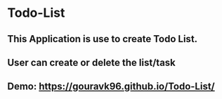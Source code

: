 # Todo-List
This Application is use to create Todo List.
---
User can create or delete the list/task
---
Demo:
https://gouravk96.github.io/Todo-List/
---
